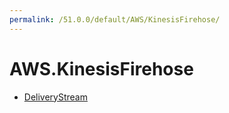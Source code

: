 ```yaml
---
permalink: /51.0.0/default/AWS/KinesisFirehose/
---
```


# AWS.KinesisFirehose



* [DeliveryStream](DeliveryStream.md)